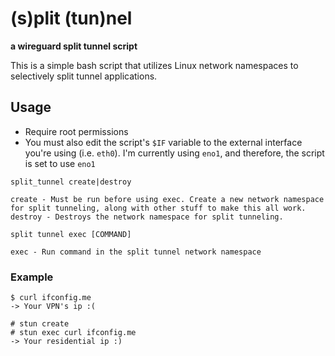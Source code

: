 # (s)plit (tun)nel
**a wireguard split tunnel script**

This is a simple bash script that utilizes Linux network namespaces to selectively split tunnel applications. 

## Usage
- Require root permissions
- You must also edit the script's `$IF` variable to the external interface you're using (i.e. `eth0`). I'm currently using `eno1`, and therefore, the script is set to use `eno1`

```
split_tunnel create|destroy

create - Must be run before using exec. Create a new network namespace for split tunneling, along with other stuff to make this all work.
destroy - Destroys the network namespace for split tunneling.

split tunnel exec [COMMAND]

exec - Run command in the split tunnel network namespace
```

### Example
```
$ curl ifconfig.me
-> Your VPN's ip :(

# stun create
# stun exec curl ifconfig.me
-> Your residential ip :)
``` 
